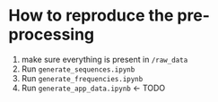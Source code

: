 # How to reproduce the pre-processing
1. make sure everything is present in `/raw_data`
2. Run `generate_sequences.ipynb`
3. Run `generate_frequencies.ipynb`
4. Run `generate_app_data.ipynb` <- TODO